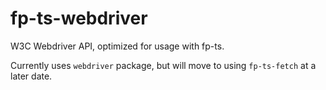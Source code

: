 # fp-ts-webdriver


W3C Webdriver API, optimized for usage with fp-ts.

Currently uses `webdriver` package, but will move to using `fp-ts-fetch` at a later date.